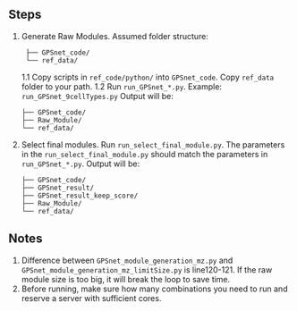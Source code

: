 ## Steps
1. Generate Raw Modules. 
   Assumed folder structure:
   ```
    ├── GPSnet_code/
    └── ref_data/
   ```
   1.1 Copy scripts in `ref_code/python/` into `GPSnet_code`. Copy `ref_data` folder to your path.
   1.2 Run `run_GPSnet_*.py`. Example: `run_GPSnet_9cellTypes.py`
   Output will be:
   ```
   ├── GPSnet_code/
   ├── Raw_Module/
   └── ref_data/
   ```
3. Select final modules.
   Run `run_select_final_module.py`. The parameters in the `run_select_final_module.py` should match the parameters in `run_GPSnet_*.py`.
   Output will be:
   ```
   ├── GPSnet_code/
   ├── GPSnet_result/
   ├── GPSnet_result_keep_score/
   ├── Raw_Module/
   └── ref_data/
   ```

## Notes
1. Difference between `GPSnet_module_generation_mz.py` and `GPSnet_module_generation_mz_limitSize.py` is line120-121. If the raw module size is too big, it will break the loop to save time.
2. Before running, make sure how many combinations you need to run and reserve a server with sufficient cores.
